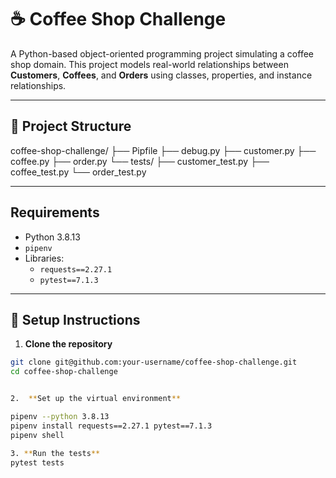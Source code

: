 # ☕ Coffee Shop Challenge

A Python-based object-oriented programming project simulating a coffee shop domain. This project models real-world relationships between **Customers**, **Coffees**, and **Orders** using classes, properties, and instance relationships.

---

## 📁 Project Structure
coffee-shop-challenge/
├── Pipfile
├── debug.py
├── customer.py
├── coffee.py
├── order.py
└── tests/
├── customer_test.py
├── coffee_test.py
└── order_test.py


---

##  Requirements

- Python 3.8.13
- `pipenv`
- Libraries:
  - `requests==2.27.1`
  - `pytest==7.1.3`

---

## 🚀 Setup Instructions

1. **Clone the repository**

```bash
git clone git@github.com:your-username/coffee-shop-challenge.git
cd coffee-shop-challenge


2.  **Set up the virtual environment**

pipenv --python 3.8.13
pipenv install requests==2.27.1 pytest==7.1.3
pipenv shell

3. **Run the tests**
pytest tests
